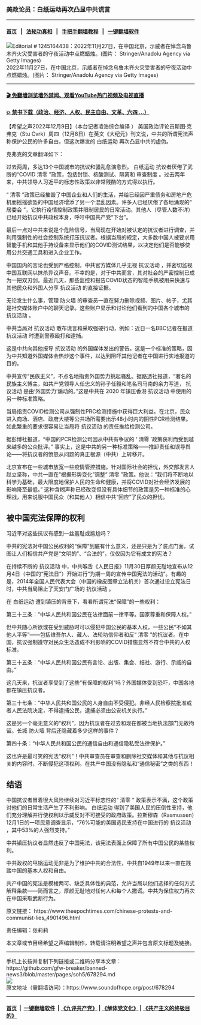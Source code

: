 ### 美政论员：白纸运动再次凸显中共谎言
------------------------

#### [首页](https://github.com/gfw-breaker/banned-news3/blob/master/README.md) &nbsp;&nbsp;|&nbsp;&nbsp; [法轮功真相](https://github.com/begood0513/basic/blob/master/README.md)  &nbsp;&nbsp;|&nbsp;&nbsp; [手把手翻墙教程](https://github.com/gfw-breaker/guides/wiki)  &nbsp;&nbsp;|&nbsp;&nbsp; [一键翻墙软件](https://github.com/gfw-breaker/nogfw/blob/master/README.md)  



<div><img alt="Editorial # 1245164438：2022年11月27日，在中国北京，示威者在悼念乌鲁木齐火灾受害者的守夜活动中点燃蜡烛。(图片： Stringer/Anadolu Agency via Getty Images)" src="https://img.soundofhope.org/2022-12/gettyimages-1245164438-1670634390132.jpg"/>
<br/><figcaption class="caption">
 2022年11月27日，在中国北京，示威者在悼念乌鲁木齐火灾受害者的守夜活动中点燃蜡烛。(图片： Stringer/Anadolu Agency via Getty Images)
</figcaption></div><hr/>

#### [ 🎬  免翻墙浏览墙外禁闻、观看YouTube热门视频及电视直播](https://github.com/gfw-breaker/HelloWorld)

#### [ 💥  禁书下载（政治、经济、人权、民主自由、文革、六四 ...）](https://github.com/gfw-breaker/books/blob/master/README.md)

<div><div class="Content__Wrapper sc-1bvya0-0 elmmKw article_body" itemprop="articleBody">
 <div id="post_place_1">
 </div>
 <p class="meta-top">
  <span class="meta">
   【希望之声2022年12月9日】（本台记者凌浩综合编译  ）
  </span>
  美国政治评论员斯图·克弗克（Stu Cvrk）周四（12月8日）在英文《大纪元》刊文说，中共的所谓宪法声称保护公民的许多自由，但这次爆发的
  <ok href="/term/813087">
   白纸运动
  </ok>
  再次凸显中共的虚伪。
 </p>
 <p>
  克弗克的文章翻译如下：
 </p>
 <p>
  过去两周，多达13个中国城市的抗议和骚乱愈演愈烈。
  <ok href="/term/813087">
   白纸运动
  </ok>
  抗议者厌倦了武断的“COVID
  <ok href="/term/236044">
   清零
  </ok>
  ”政策，包括封锁、核酸测试、隔离和
  <ok href="/term/70075">
   审查制度
  </ok>
  。过去两年来，中共领导人习近平的标志性政策以非常残酷的方式得以执行。
 </p>
 <p>
  “
  <ok href="/term/236044">
   清零
  </ok>
  ”政策已经摧毁了中国企业和人们的生活，并给已经因严重债务和房地产危机而摇摇欲坠的中国经济增添了另一个混乱因素。许多人已经厌倦了各地涌现的“
  <ok href="/term/341554">
   居委会
  </ok>
  ”，它执行疫情控制政策并限制居民的日常活动。其他人（尽管人数不详）已经开始抗议中共政权本身，呼吁中国共产党“下台”。
 </p>
 <p>
  最后一点对中共来说是个危险信号，当局现在开始对被认定的抗议者进行调查，并利用强制性的社会控制系统打压抗议者。根据当局的规定，大多数中国人被要求用智能手机和其他手持设备来显示他们的COVID测试结果，以决定他们是否能够使用公共交通工具和进入企业工作。
 </p>
 <p>
  中国国内的言论也受到严格控制，中共官方媒体几乎无视
  <ok href="/term/186872">
   抗议活动
  </ok>
  ，并密切监视中国互联网以抹杀异议声音。不幸的是，对于中共而言，其对社会的严密控制已成为一把双刃剑。最近几天，那些监控和报告COVID状态的智能手机被用来快速与其他民众和外国人分享
  <ok href="/term/186872">
   抗议活动
  </ok>
  的直接证据。
 </p>
 <p>
  无论发生什么事，管理
  <ok href="/term/28517">
   防火墙
  </ok>
  的审查员一直在努力删除视频、图片、帖子，尤其是社交媒体账户中的聊天记录。这些账户显示和讨论他们看到的中国各个城市的
  <ok href="/term/186872">
   抗议活动
  </ok>
  。
 </p>
 <p>
  中共当局对
  <ok href="/term/186872">
   抗议活动
  </ok>
  散布谎言和采取强硬行动，例如：近日一名BBC记者在报道
  <ok href="/term/186872">
   抗议活动
  </ok>
  时遭到警察殴打和逮捕。
 </p>
 <p>
  这是中共向其他报导
  <ok href="/term/186872">
   抗议活动
  </ok>
  的外国媒体发出的警告。这是一个标准的策略，因为中共知道外国媒体会热炒这个事件，以达到阻吓其他记者在中国进行实地报道的目的。
 </p>
 <p>
  中共宣传“民族主义”，不点名地指责外国势力挑起骚乱。据路透社报道，“著名的民族主义博主，如共产党领导人任忠义的孙子任毅和笔名司马南的余力写道，
  <ok href="/term/186872">
   抗议活动
  </ok>
  是由‘外国势力’煽动的。”这是中共在 2020 年镇压香港
  <ok href="/term/186872">
   抗议活动
  </ok>
  中使用的另一种标准策略。
 </p>
 <p>
  当局指责COVID检测公司从强制性PRC检测措施中获得巨大利益。在北京，民众进入商场、酒店、政府大楼等公共场所需要出示48小时内的阴性PCR检测结果。如此繁重的要求很容易让当局将
  <ok href="/term/186872">
   抗议活动
  </ok>
  的责任推给检测公司。
 </p>
 <p>
  据彭博社报道，“中国的PCR检测公司因从中共有争议的 ‘
  <ok href="/term/236044">
   清零
  </ok>
  ’政策获利而受到越来越多的公众批评。” 事实上，这是中共的另一种标准策略——推卸责任和误导舆论——将抗议者的愤怒从问题的真正根源（中共）上转移开。
 </p>
 <p>
  北京宣布在一些城市放宽一些疫情管控措施。针对国际社会的担忧，外交部发言人赵立坚称，中共一直在“根据形势变化”调整“
  <ok href="/term/236044">
   清零
  </ok>
  ”政策。他说：“我们将不断地以科学为基础，最大限度地保护人民的生命和健康，并将COVID对社会经济发展的影响降至最低。” 这种含糊声称已经改变但没有具体细节的政策是另一种标准的心理战，用来说服中国民众（和其他人）相信中共“回应”了民众的担忧。
 </p>
 <h2>
  被中国宪法保障的权利
 </h2>
 <p>
  习近平对这些抗议有感到一丝羞耻或尴尬吗？
 </p>
 <p>
  中共的宪法对中国公民权利的“保障”到底有什么意义，还是只是为了装点门面，试图让人们相信共产党是“文明的”、“合法的”，仅仅因为它有成文的宪法？
 </p>
 <p>
  在持续不断的
  <ok href="/term/186872">
   抗议活动
  </ok>
  中，中共喉舌《人民日报》11月30日厚颜无耻地宣布从12月4日（中国的“宪法日”）开始进行“为期一周的宣传中国宪法的活动”。有趣的是，2014年全国人民代表大会（中国的橡皮图章立法机关）首次通过设立宪法日时，中共当局阻止了天安门广场的
  <ok href="/term/186872">
   抗议活动
  </ok>
  。
 </p>
 <p>
  在
  <ok href="/term/813087">
   白纸运动
  </ok>
  遭到镇压的背景下，看看所谓宪法“保障”的一些权利：
 </p>
 <p>
  第三十三条：“中华人民共和国公民在法律面前一律平等。国家尊重和保障人权。”
 </p>
 <p>
  但中共随心所欲或在受到威胁时可以侵犯中国公民的基本人权，一些公民“不如其他人平等”——包括维吾尔人、藏人、法轮功信仰者和反“
  <ok href="/term/236044">
   清零
  </ok>
  ”的抗议者。在中国，抗议强制遵守对民众生活造成不利影响的COVID措施显然不符合中共的人权标准。
 </p>
 <p>
  第三十五条：“中华人民共和国公民有言论、出版、集会、结社、游行、示威的自由。”
 </p>
 <p>
  这几天来，抗议者享受到了这些“有保障的权利”吗？外国媒体受到恐吓，中国各地都在镇压抗议者。
 </p>
 <p>
  第三十七条：“中华人民共和国公民的人身自由不受侵犯。非经人民检察院批准或者人民法院决定，不得逮捕公民，逮捕必须由公安机关执行。”
 </p>
 <p>
  这是另一个毫无意义的“权利”，因为抗议者在过去和现在都被当地执法部门无故拘留。长城
  <ok href="/term/28517">
   防火墙
  </ok>
  背后还隐藏着多少这样的事件？
 </p>
 <p>
  第四十条：“中华人民共和国公民的通信自由和通信隐私受法律保护。”
 </p>
 <p>
  这也许是最可笑的宪法“权利”！中共审查员在审查和删除社交媒体和其他与抗议相关的内容时，不断侵犯这项权利。在共产中国没有隐私和“通信秘密”之类的东西！
 </p>
 <h2>
  结语
 </h2>
 <p>
  中国抗议者冒着很大风险继续对习近平标志性的“
  <ok href="/term/236044">
   清零
  </ok>
  “ 政策表示不满，这个政策对他们的日常生活产生了不利影响。
  <ok href="/term/813087">
   白纸运动
  </ok>
  得到了美国人民的压倒性支持，他们充分理解并行使权利以示威反对不可接受的政府政策。拉斯穆森（Rasmussen）12月1日的一项民意调查显示，“76%可能的美国选民支持在中国进行的
  <ok href="/term/186872">
   抗议活动
  </ok>
  ，其中53%的人强烈支持。”
 </p>
 <p>
  中共镇压抗议者显然违反了中国宪法，该宪法表面上保障了所有中国公民的某些权利。
 </p>
 <p>
  中共政权的甩锅运动无非是为了维护中共的合法性，中共自1949年以来一直在践踏中国的基本人权和自由。
 </p>
 <p>
  共产中国的宪法是模棱两可、缺乏具体性的典范，允许当局以他们选择的任何方式解释条款——简而言之，厚颜无耻地对任何人和每个人撒谎。中共为保住权力再次在中国采取武断行为。
 </p>
 <p>
  原文链接：
  <ok href="https://www.theepochtimes.com/chinese-protests-and-communist-lies_4901496.html">
   https://www.theepochtimes.com/chinese-protests-and-communist-lies_4901496.html
  </ok>
 </p>
 <p class="meta-btm">
  责任编辑：张莉莉
 </p>
 <p class="meta-btm">
  本文章或节目经希望之声编辑制作，转载请注明希望之声并包含原文标题及链接。
 </p>
</div>
</div>
<hr/>
手机上长按并复制下列链接或二维码分享本文章：<br/>
https://github.com/gfw-breaker/banned-news3/blob/master/pages/soh5/678294.md <br/>
<a href='https://github.com/gfw-breaker/banned-news3/blob/master/pages/soh5/678294.md'><img src='https://github.com/gfw-breaker/banned-news3/blob/master/pages/soh5/678294.md.png'/></a> <br/>
原文地址（需翻墙访问）：https://www.soundofhope.org/post/678294


------------------------
#### [首页](https://github.com/gfw-breaker/banned-news3/blob/master/README.md) &nbsp;|&nbsp; [一键翻墙软件](https://github.com/gfw-breaker/nogfw/blob/master/README.md) &nbsp;| [《九评共产党》](https://github.com/gfw-breaker/9ping.md/blob/master/README.md#九评之一评共产党是什么) | [《解体党文化》](https://github.com/gfw-breaker/jtdwh.md/blob/master/README.md) | [《共产主义的终极目的》](https://github.com/gfw-breaker/gczydzjmd.md/blob/master/README.md)


<img src='http://gfw-breaker.win/banned-news3/pages/soh5/678294.md' width='0px' height='0px'/>